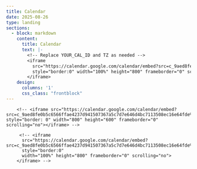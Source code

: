 ```yaml
---
title: Calendar
date: 2025-08-26
type: landing
sections:
  - block: markdown
    content:
      title: Calendar
      text: |-
        <!-- Replace YOUR_CAL_ID and TZ as needed -->
        <iframe
          src="https://calendar.google.com/calendar/embed?src=c_9aed8fe0b5c6566ffae4237d941507367a5c7d7e646d4bc7113508ec16e64fde%40group.calendar.google.com&color=%234285F4&src=c_bebf10a1cabc17c68f05623fb8a79bdb84e3d03a385f92885f91490303ca9ec6%40group.calendar.google.com&color=%23AED581&ctz=Asia%2FSeoul&mode=MONTH&showTabs=1&showTitle=0&showPrint=0&showCalendars=0"
          style="border:0" width="100%" height="800" frameborder="0" scrolling="no">
        </iframe>
    design:
      columns: '1'
      css_class: "frontblock"
---
```


        <!-- <iframe src="https://calendar.google.com/calendar/embed?src=c_9aed8fe0b5c6566ffae4237d941507367a5c7d7e646d4bc7113508ec16e64fde%40group.calendar.google.com&ctz=Asia%2FSeoul&color=#4285F4&src=c_bebf10a1cabc17c68f05623fb8a79bdb84e3d03a385f92885f91490303ca9ec6%40group.calendar.google.com&color=#7CB342" style="border: 0" width="800" height="600" frameborder="0" scrolling="no"></iframe> -->

         <!-- <iframe
          src="https://calendar.google.com/calendar/embed?src=c_9aed8fe0b5c6566ffae4237d941507367a5c7d7e646d4bc7113508ec16e64fde%40group.calendar.google.com&color=%234285F4&src=c_bebf10a1cabc17c68f05623fb8a79bdb84e3d03a385f92885f91490303ca9ec6%40group.calendar.google.com&color=%237CB342&ctz=Asia%2FSeoul&showTitle=0&showPrint=0&showCalendars=0"
          style="border:0"
          width="100%" height="800" frameborder="0" scrolling="no">
        </iframe> -->